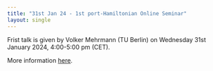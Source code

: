 ```yaml
---
title: "31st Jan 24 - 1st port-Hamiltonian Online Seminar"
layout: single
---
```


Frist talk is given by Volker Mehrmann (TU Berlin)
on Wednesday 31st January 2024, 4:00-5:00 pm (CET). 

More information [here](https://hage91.github.io/emsphs/phone_seminar/).
